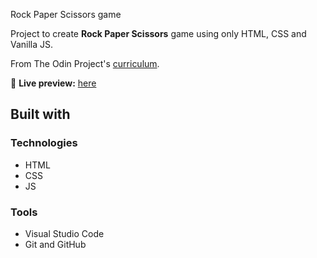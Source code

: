  Rock Paper Scissors game

Project to create **Rock Paper Scissors** game using only HTML, CSS and Vanilla JS.

From The Odin Project's [curriculum](https://www.theodinproject.com/courses/foundations/lessons/rock-paper-scissors).

🔗 **Live preview:** [here](https://adityashreeyan.github.io/Rock-Paper-Scissors/)

## Built with

### Technologies

* HTML
* CSS
* JS

### Tools

* Visual Studio Code
* Git and GitHub
